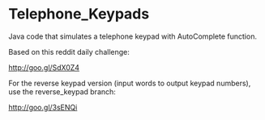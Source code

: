 Telephone_Keypads
=================

Java code that simulates a telephone keypad with AutoComplete function.

Based on this reddit daily challenge: 

http://goo.gl/SdX0Z4

For the reverse keypad version (input words to output keypad numbers), use the reverse_keypad branch:

http://goo.gl/3sENQi
